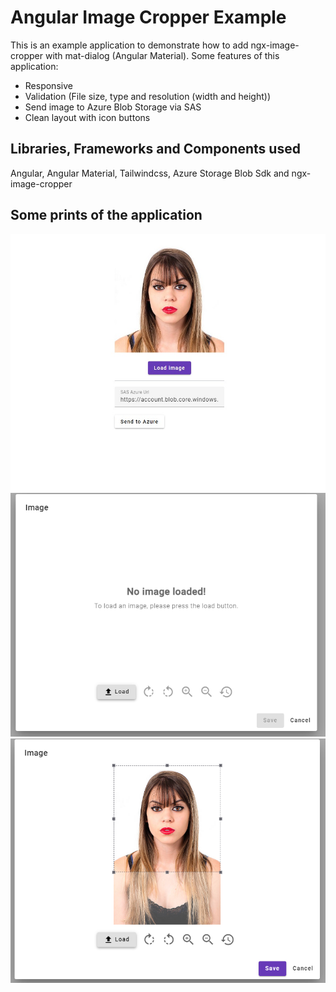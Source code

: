 # Angular Image Cropper Example

This is an example application to demonstrate how to add ngx-image-cropper with mat-dialog (Angular Material). 
Some features of this application:
- Responsive
- Validation (File size, type and resolution (width and height))
- Send image to Azure Blob Storage via SAS
- Clean layout with icon buttons

## Libraries, Frameworks and Components used
Angular, Angular Material, Tailwindcss, Azure Storage Blob Sdk and ngx-image-cropper

## Some prints of the application
![alt text](https://github.com/rogeriopgp/angular-image-cropper-example/blob/master/print5.jpg)
![alt text](https://github.com/rogeriopgp/angular-image-cropper-example/blob/master/print3.png)
![alt text](https://github.com/rogeriopgp/angular-image-cropper-example/blob/master/print4.png)






